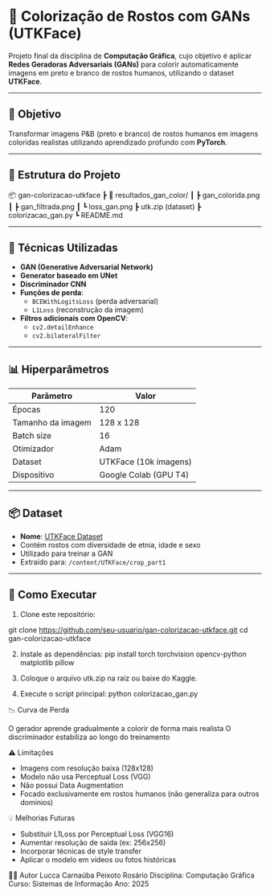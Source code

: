 # 🧠 Colorização de Rostos com GANs (UTKFace)

Projeto final da disciplina de **Computação Gráfica**, cujo objetivo é aplicar **Redes Geradoras Adversariais (GANs)** para colorir automaticamente imagens em preto e branco de rostos humanos, utilizando o dataset **UTKFace**.

---

## 🎯 Objetivo

Transformar imagens P&B (preto e branco) de rostos humanos em imagens coloridas realistas utilizando aprendizado profundo com **PyTorch**.

---

## 📂 Estrutura do Projeto

📦 gan-colorizacao-utkface
┣ 📁 resultados_gan_color/
┃ ┣ gan_colorida.png
┃ ┣ gan_filtrada.png
┃ ┗ loss_gan.png
┣ utk.zip (dataset)
┣ colorizacao_gan.py
┗ README.md


---

## 🧠 Técnicas Utilizadas

- **GAN (Generative Adversarial Network)**
- **Generator baseado em UNet**
- **Discriminador CNN**
- **Funções de perda**:
  - `BCEWithLogitsLoss` (perda adversarial)
  - `L1Loss` (reconstrução da imagem)
- **Filtros adicionais com OpenCV**:
  - `cv2.detailEnhance`
  - `cv2.bilateralFilter`

---

## 📊 Hiperparâmetros

| Parâmetro       | Valor         |
|------------------|---------------|
| Épocas           | 120           |
| Tamanho da imagem| 128 x 128     |
| Batch size       | 16            |
| Otimizador       | Adam          |
| Dataset          | UTKFace (10k imagens) |
| Dispositivo      | Google Colab (GPU T4) |

---

## 📦 Dataset

- **Nome**: [UTKFace Dataset](https://susanqq.github.io/UTKFace/)
- Contém rostos com diversidade de etnia, idade e sexo
- Utilizado para treinar a GAN
- Extraído para: `/content/UTKFace/crop_part1`

---

## 🚀 Como Executar

1. Clone este repositório:
   
git clone https://github.com/seu-usuario/gan-colorizacao-utkface.git
cd gan-colorizacao-utkface

2. Instale as dependências:
pip install torch torchvision opencv-python matplotlib pillow

3. Coloque o arquivo utk.zip na raiz ou baixe do Kaggle.
   
4. Execute o script principal:
python colorizacao_gan.py

📉 Curva de Perda

O gerador aprende gradualmente a colorir de forma mais realista
O discriminador estabiliza ao longo do treinamento

⚠️ Limitações

- Imagens com resolução baixa (128x128)
- Modelo não usa Perceptual Loss (VGG)
- Não possui Data Augmentation
- Focado exclusivamente em rostos humanos (não generaliza para outros domínios)

💡 Melhorias Futuras

- Substituir L1Loss por Perceptual Loss (VGG16)
- Aumentar resolução de saída (ex: 256x256)
- Incorporar técnicas de style transfer
- Aplicar o modelo em vídeos ou fotos históricas

👨‍💻 Autor
Lucca Carnaúba Peixoto Rosário
Disciplina: Computação Gráfica
Curso: Sistemas de Informação
Ano: 2025
